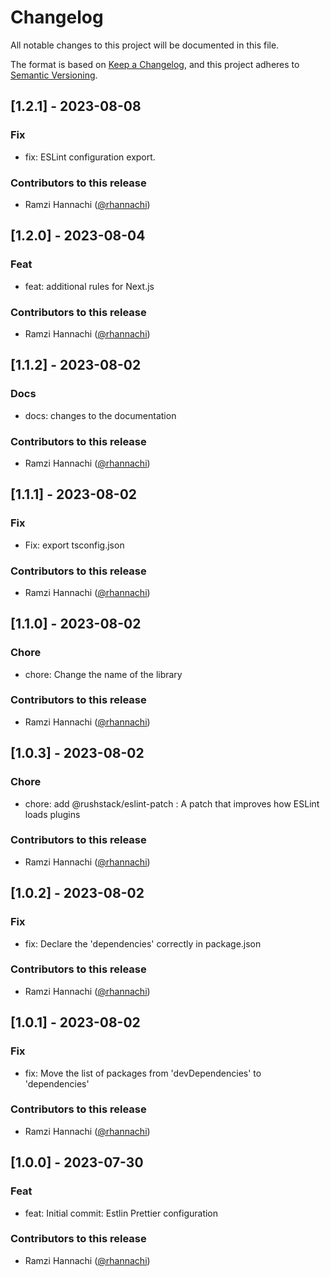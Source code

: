 # Changelog

All notable changes to this project will be documented in this file.

The format is based on [Keep a Changelog](https://keepachangelog.com/en/1.0.0/),
and this project adheres to [Semantic Versioning](https://semver.org/spec/v2.0.0.html).

## [1.2.1] - 2023-08-08
### Fix
* fix: ESLint configuration export.
### Contributors to this release
* Ramzi Hannachi ([@rhannachi](https://github.com/rhannachi))

## [1.2.0] - 2023-08-04
### Feat
* feat: additional rules for Next.js
### Contributors to this release
* Ramzi Hannachi ([@rhannachi](https://github.com/rhannachi))

## [1.1.2] - 2023-08-02
### Docs
* docs: changes to the documentation
### Contributors to this release
* Ramzi Hannachi ([@rhannachi](https://github.com/rhannachi))

## [1.1.1] - 2023-08-02
### Fix
* Fix: export tsconfig.json
### Contributors to this release
* Ramzi Hannachi ([@rhannachi](https://github.com/rhannachi))

## [1.1.0] - 2023-08-02
### Chore
* chore: Change the name of the library
### Contributors to this release
* Ramzi Hannachi ([@rhannachi](https://github.com/rhannachi))

## [1.0.3] - 2023-08-02
### Chore
* chore: add @rushstack/eslint-patch : A patch that improves how ESLint loads plugins
### Contributors to this release
* Ramzi Hannachi ([@rhannachi](https://github.com/rhannachi))

## [1.0.2] - 2023-08-02
### Fix
* fix: Declare the 'dependencies' correctly in package.json
### Contributors to this release
* Ramzi Hannachi ([@rhannachi](https://github.com/rhannachi))

## [1.0.1] - 2023-08-02
### Fix
* fix: Move the list of packages from 'devDependencies' to 'dependencies'
### Contributors to this release
* Ramzi Hannachi ([@rhannachi](https://github.com/rhannachi))

## [1.0.0] - 2023-07-30
### Feat
* feat: Initial commit: Estlin Prettier configuration
### Contributors to this release
* Ramzi Hannachi ([@rhannachi](https://github.com/rhannachi))
